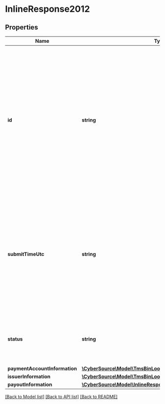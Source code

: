 # InlineResponse2012

## Properties
Name | Type | Description | Notes
------------ | ------------- | ------------- | -------------
**id** | **string** | An unique identification number generated by Cybersource to identify the submitted request. Returned by all services. It is also appended to the endpoint of the resource. On incremental authorizations, this value with be the same as the identification number returned in the original authorization response. | [optional] 
**submitTimeUtc** | **string** | Time of request in UTC. Format: &#x60;YYYY-MM-DDThh:mm:ssZ&#x60; **Example** &#x60;2016-08-11T22:47:57Z&#x60; equals August 11, 2016, at 22:47:57 (10:47:57 p.m.). The &#x60;T&#x60; separates the date and the time. The &#x60;Z&#x60; indicates UTC.  Returned by Cybersource for all services. | [optional] 
**status** | **string** | The status of the submitted transaction.  Possible values:  - COMPLETED  - MULTIPLE  - NO MATCH | [optional] 
**paymentAccountInformation** | [**\CyberSource\Model\TmsBinLookupPaymentAccountInformation**](TmsBinLookupPaymentAccountInformation.md) |  | [optional] 
**issuerInformation** | [**\CyberSource\Model\TmsBinLookupIssuerInformation**](TmsBinLookupIssuerInformation.md) |  | [optional] 
**payoutInformation** | [**\CyberSource\Model\InlineResponse2012PayoutInformation**](InlineResponse2012PayoutInformation.md) |  | [optional] 

[[Back to Model list]](../README.md#documentation-for-models) [[Back to API list]](../README.md#documentation-for-api-endpoints) [[Back to README]](../README.md)


